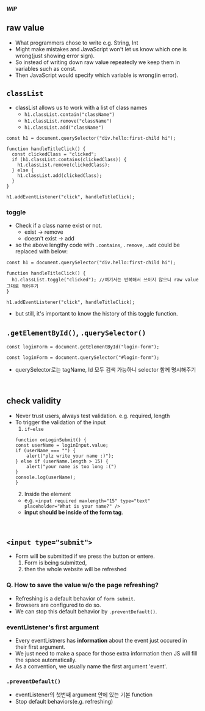 ***WIP***

## raw value
- What programmers chose to write e.g. String, Int      
- Might make mistakes and JavaScript won't let us know which one is wrong(just showing error sign).     
- So instead of writing down raw value repeatedly we keep them in variables such as const.     
- Then JavaScript would specify which variable is wrong(in error).     

## `classList`
- classList allows us to work with a list of class names
  - `h1.classList.contain("className")`   
  - `h1.classList.remove("className")`    
  - `h1.classList.add("className")`   

```
const h1 = document.querySelector("div.hello:first-child hi");

function handleTitleClick() {
  const clickedClass = "clicked";
  if (h1.classList.contains(clickedClass)) {
    h1.classList.remove(clickedClass);
  } else {
    h1.classList.add(clickedClass);
  }
}

h1.addEventListener("click", handleTitleClick);
```

### toggle
- Check if a class name exist or not.
  - exist -> remove
  - doesn't exist -> add
- so the above lengthy code with `.contains`, `.remove`, `.add` could be replaced with below:
```
const h1 = document.querySelector("div.hello:first-child hi");

function handleTitleClick() {
  h1.classList.toggle("clicked"); //여기서는 반복해서 쓰이지 않으니 raw value 그대로 적어주기  
}

h1.addEventListener("click", handleTitleClick);
```
- but still, it's important to know the history of this toggle function.

## `.getElementById()`, `.querySelector()`
```
const loginForm = document.getElementById("login-form");
```
```
const loginForm = document.querySelector("#login-form");
```
- querySelector로는 tagName, Id 모두 검색 가능하니 selector 함께 명시해주기

<br/>

## check validity
- Never trust users, always test validation. e.g. required, length
- To trigger the validation of the input
  1. `if~else`
    ```
    function onLoginSubmit() {
    const userName = loginInput.value;
    if (userName === "") {
        alert("plz write your name :)");
    } else if (userName.length > 15) {
        alert("your name is too long :(")
    }
    console.log(userName);
    }
    ```
  2. Inside the element
    - e.g. `<input required maxlength="15" type="text" placeholder="What is your name?" />`
    - **input should be inside of the form tag**.

<br/>

## `<input type="submit">`
- Form will be submitted if we press the button or entere. 
  1. Form is being submitted,
  2. then the whole website will be refreshed

### Q. How to save the value w/o the page refreshing?
  - Refreshing is a default behavior of `form submit`.
  - Browsers are configured to do so.
  - We can stop this default behavior by `.preventDefault()`.

### eventListener's first argument
- Every eventListners has **information** about the event just occured in their first argument.
- We just need to make a space for those extra information then JS will fill the space automatically.
- As a convention, we usually name the first argument 'event'.

### `.preventDefault()`
- eventListener의 첫번째 argument 안에 있는 기본 function
- Stop default behaviors(e.g. refreshing)


